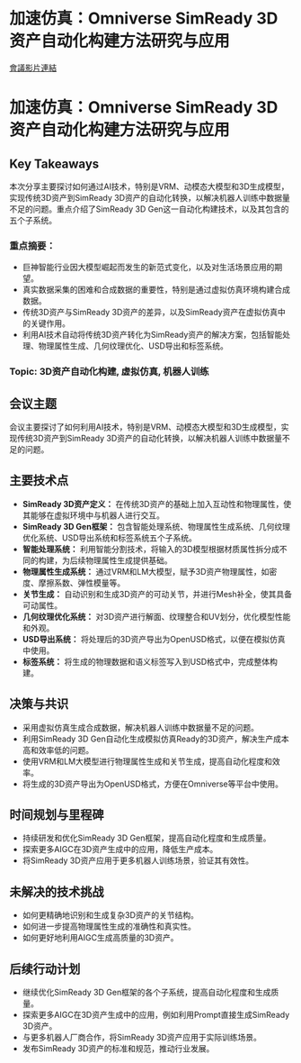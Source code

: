 # 加速仿真：Omniverse SimReady 3D 资产自动化构建方法研究与应用
[會議影片連結](https://www.nvidia.com/gtc/session-catalog/?search=%E5%8A%A0%E9%80%9F%E4%BB%BF%E7%9C%9F%EF%BC%9AOmniverse%20SimReady%203D%20%E8%B5%84%E4%BA%A7%E8%87%AA%E5%8A%A8%E5%8C%96%E6%9E%84%E5%BB%BA%E6%96%B9%E6%B3%95%E7%A0%94%E7%A9%B6%E4%B8%8E%E5%BA%94%E7%94%A8&tab.catalogallsessionstab=16566177511100015Kus#/session/1727420481648001XMBg)
# 加速仿真：Omniverse SimReady 3D 资产自动化构建方法研究与应用

## Key Takeaways
本次分享主要探讨如何通过AI技术，特别是VRM、动模态大模型和3D生成模型，实现传统3D资产到SimReady 3D资产的自动化转换，以解决机器人训练中数据量不足的问题。重点介绍了SimReady 3D Gen这一自动化构建技术，以及其包含的五个子系统。
### 重点摘要：
*   巨神智能行业因大模型崛起而发生的新范式变化，以及对生活场景应用的期望。
*   真实数据采集的困难和合成数据的重要性，特别是通过虚拟仿真环境构建合成数据。
*   传统3D资产与SimReady 3D资产的差异，以及SimReady资产在虚拟仿真中的关键作用。
*   利用AI技术自动将传统3D资产转化为SimReady资产的解决方案，包括智能处理、物理属性生成、几何纹理优化、USD导出和标签系统。
### Topic: 3D资产自动化构建, 虚拟仿真, 机器人训练

## 会议主题
会议主要探讨了如何利用AI技术，特别是VRM、动模态大模型和3D生成模型，实现传统3D资产到SimReady 3D资产的自动化转换，以解决机器人训练中数据量不足的问题。

## 主要技术点
*   **SimReady 3D资产定义：** 在传统3D资产的基础上加入互动性和物理属性，使其能够在虚拟环境中与机器人进行交互。
*   **SimReady 3D Gen框架：** 包含智能处理系统、物理属性生成系统、几何纹理优化系统、USD导出系统和标签系统五个子系统。
*   **智能处理系统：** 利用智能分割技术，将输入的3D模型根据材质属性拆分成不同的构建，为后续物理属性生成提供基础。
*   **物理属性生成系统：** 通过VRM和LM大模型，赋予3D资产物理属性，如密度、摩擦系数、弹性模量等。
*   **关节生成：** 自动识别和生成3D资产的可动关节，并进行Mesh补全，使其具备可动属性。
*   **几何纹理优化系统：** 对3D资产进行解面、纹理整合和UV划分，优化模型性能和外观。
*   **USD导出系统：** 将处理后的3D资产导出为OpenUSD格式，以便在模拟仿真中使用。
*   **标签系统：** 将生成的物理数据和语义标签写入到USD格式中，完成整体构建。

## 决策与共识
*   采用虚拟仿真生成合成数据，解决机器人训练中数据量不足的问题。
*   利用SimReady 3D Gen自动化生成模拟仿真Ready的3D资产，解决生产成本高和效率低的问题。
*   使用VRM和LM大模型进行物理属性生成和关节生成，提高自动化程度和效率。
*   将生成的3D资产导出为OpenUSD格式，方便在Omniverse等平台中使用。

## 时间规划与里程碑
*   持续研发和优化SimReady 3D Gen框架，提高自动化程度和生成质量。
*   探索更多AIGC在3D资产生成中的应用，降低生产成本。
*   将SimReady 3D资产应用于更多机器人训练场景，验证其有效性。

## 未解决的技术挑战
*   如何更精确地识别和生成复杂3D资产的关节结构。
*   如何进一步提高物理属性生成的准确性和真实性。
*   如何更好地利用AIGC生成高质量的3D资产。

## 后续行动计划
*   继续优化SimReady 3D Gen框架的各个子系统，提高自动化程度和生成质量。
*   探索更多AIGC在3D资产生成中的应用，例如利用Prompt直接生成SimReady 3D资产。
*   与更多机器人厂商合作，将SimReady 3D资产应用于实际训练场景。
*   发布SimReady 3D资产的标准和规范，推动行业发展。
